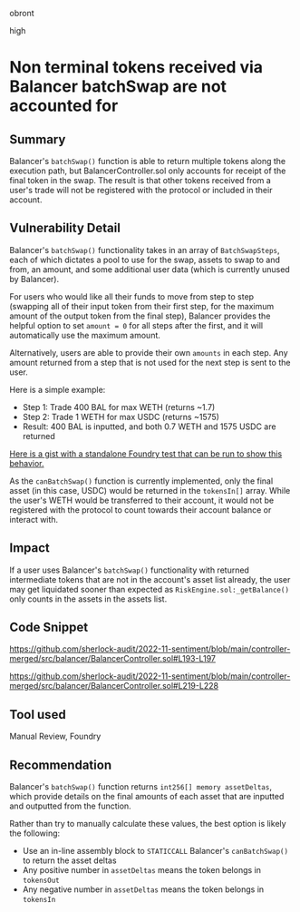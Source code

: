 obront

high

# Non terminal tokens received via Balancer batchSwap are not accounted for

## Summary

Balancer's `batchSwap()` function is able to return multiple tokens along the execution path, but BalancerController.sol only accounts for receipt of the final token in the swap. The result is that other tokens received from a user's trade will not be registered with the protocol or included in their account.

## Vulnerability Detail

Balancer's `batchSwap()` functionality takes in an array of `BatchSwapSteps`, each of which dictates a pool to use for the swap, assets to swap to and from, an amount, and some additional user data (which is currently unused by Balancer).

For users who would like all their funds to move from step to step (swapping all of their input token from their first step, for the maximum amount of the output token from the final step), Balancer provides the helpful option to set `amount = 0` for all steps after the first, and it will automatically use the maximum amount.

Alternatively, users are able to provide their own `amounts` in each step. Any amount returned from a step that is not used for the next step is sent to the user. 

Here is a simple example:
- Step 1: Trade 400 BAL for max WETH (returns ~1.7)
- Step 2: Trade 1 WETH for max USDC (returns ~1575)
- Result: 400 BAL is inputted, and both 0.7 WETH and 1575 USDC are returned

[Here is a gist with a standalone Foundry test that can be run to show this behavior.](https://gist.github.com/zobront/e56c53d80765e0092a5f94788da2c245)

As the `canBatchSwap()` function is currently implemented, only the final asset (in this case, USDC) would be returned in the `tokensIn[]` array. While the user's WETH would be transferred to their account, it would not be registered with the protocol to count towards their account balance or interact with.

## Impact

If a user uses Balancer's `batchSwap()` functionality with returned intermediate tokens that are not in the account's asset list already, the user may get liquidated sooner than expected as `RiskEngine.sol:_getBalance()` only counts in the assets in the assets list.

## Code Snippet

https://github.com/sherlock-audit/2022-11-sentiment/blob/main/controller-merged/src/balancer/BalancerController.sol#L193-L197

https://github.com/sherlock-audit/2022-11-sentiment/blob/main/controller-merged/src/balancer/BalancerController.sol#L219-L228

## Tool used

Manual Review, Foundry

## Recommendation

Balancer's `batchSwap()` function returns `int256[] memory assetDeltas`, which provide details on the final amounts of each asset that are inputted and outputted from the function.

Rather than try to manually calculate these values, the best option is likely the following:
- Use an in-line assembly block to `STATICCALL` Balancer's `canBatchSwap()` to return the asset deltas
- Any positive number in `assetDeltas` means the token belongs in `tokensOut`
- Any negative number in `assetDeltas` means the token belongs in `tokensIn`